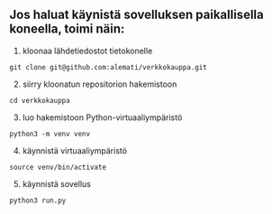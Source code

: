 ## Jos haluat käynistä sovelluksen paikallisella koneella, toimi näin:  

1. kloonaa lähdetiedostot  tietokonelle
```git
git clone git@github.com:alemati/verkkokauppa.git
```
2. siirry kloonatun repositorion hakemistoon
```git
cd verkkokauppa
```
3. luo hakemistoon Python-virtuaaliympäristö
```
python3 -m venv venv
```
4. käynnistä virtuaaliympäristö
```
source venv/bin/activate
```
5. käynnistä sovellus
```
python3 run.py
```
